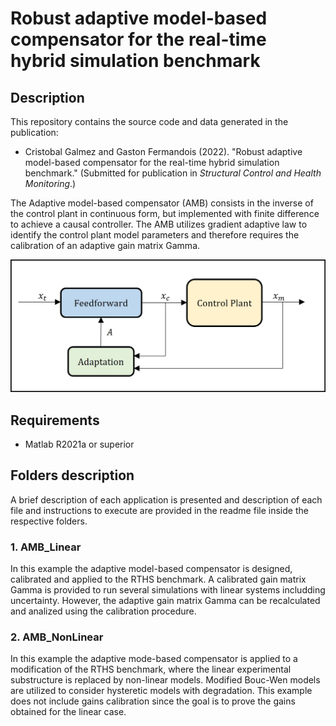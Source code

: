 # Robust adaptive model-based compensator for the real-time hybrid simulation benchmark

## Description

This repository contains the source code and data generated in the publication:

- Cristobal Galmez and Gaston Fermandois (2022). "Robust adaptive model-based compensator for the real-time hybrid simulation benchmark." (Submitted for publication in *Structural Control and Health Monitoring*.) 

The Adaptive model-based compensator (AMB) consists in the inverse of the control plant in continuous form, but implemented with finite difference to achieve a causal controller. The AMB utilizes gradient adaptive law to identify the control plant model parameters and therefore requires the calibration of an adaptive gain matrix Gamma.

<img src="figures/ControlArchitecture.jpg" alt="Compensation" width="800"/>

## Requirements

- Matlab R2021a or superior

## Folders description

A brief description of each application is presented and description of each file and instructions to execute are provided in the readme file inside the respective folders.

### 1. AMB_Linear

In this example the adaptive model-based compensator is designed, calibrated and applied to the RTHS benchmark. A calibrated gain matrix Gamma is provided to run several simulations with linear systems includding uncertainty. However, the adaptive gain matrix Gamma can be recalculated and analized using the calibration procedure.

### 2. AMB_NonLinear 

In this example the adaptive mode-based compensator is applied to a modification of the RTHS benchmark, where the linear experimental substructure is replaced by non-linear models. Modified Bouc-Wen models are utilized to consider hysteretic models with degradation. This example does not include gains calibration since the goal is to prove the gains obtained for the linear case.

